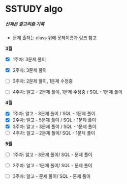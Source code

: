 # SSTUDY algo

##### 신재은 알고리즘 기록

- 문제 출처는 class 위에 문제이름과 링크 참고

**3월**

- [x] 1주차: 3문제 풀이

- [x] 2주차: 3문제 풀이

- [ ] 3주차: 2문제 풀이, 1문제 수정중

- [ ] 4주차: 알고 - 2문제 풀이, 1문제 수정중 / SQL - 1문제 풀이

**4월**

- [x] 1주차: 알고 - 3문제 풀이 / SQL - 1문제 풀이
- [x] 2주차: 알고 - 5문제 풀이 / SQL - 1문제 풀이
- [x] 3주차: 알고 - 3문제 풀이 / SQL - 1문제 풀이
- [ ] 4주차: 알고 - 2문제 풀이/ SQL - 1문제 풀이

**5월**

- [ ] 1주차: 알고 - 3문제 풀이/ SQL - 문제 풀이

- [ ] 2주차: 알고 - 1문제 풀이/ SQL - 문제 풀이

- [ ] 3주차: 알고 - 문제 풀이/ SQL - 문제 풀이
